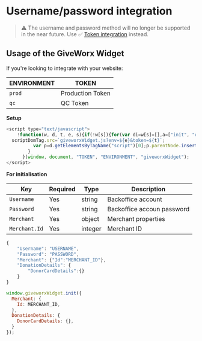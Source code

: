# Username/password integration

> ⚠️ The username and password method will no longer be supported in the near future. Use ✅  [Token integration](README.md) instead.

## Usage of the GiveWorx Widget

If you're looking to integrate with your website:

| ENVIRONMENT | TOKEN            |
| ----------- | ---------------- |
| `prod`      | Production Token |
| `qc`        | QC Token         |

**Setup**

```javascript
<script type="text/javascript">
    !function(w, d, t, e, s){if(!w[s]){for(var di=w[s]=[],a=["init", "openDonationForm"],c=0;c<a.length;c++){var ia=a[c];di[ia]=di[ia]||function(newItemFromArray){return function(){var t=Array.prototype.slice.call(arguments);di.push([newItemFromArray,t])}}(ia)}di.SNIPPET_VERSION="1.0.1";var scriptDomTag=d.createElement("script");scriptDomTag.type="text/javascript",scriptDomTag.async=!0,
  scriptDomTag.src=`giveworxWidget.js?env=${e}&token=${t}`;
          var p=d.getElementsByTagName("script")[0];p.parentNode.insertBefore(scriptDomTag,p)
        }
      }(window, document, "TOKEN", "ENVIRONMENT", "giveworxWidget");
</script>
```

**For initialisation**

| Key            | Required | Type    | Description                              |
| -------------- | -------- | ------- | ---------------------------------------- |
| `Username`     | Yes      | string  | Backoffice account                       |
| `Password`     | Yes      | string  | Backoffice accoun password               |
| `Merchant`     | Yes      | object  | Merchant properties                      |
| `Merchant.Id`  | Yes      | integer | Merchant ID                              |

```js
{	
    "Username": "USERNAME",
    "Password": "PASSWORD",
    "Merchant": {"Id":"MERCHANT_ID"},
    "DonationDetails": {
        "DonorCardDetails":{}
    }
}
```

```js
window.giveworxWidget.init({
  Merchant: {
    Id: MERCHANT_ID,
  },
  DonationDetails: {
    DonorCardDetails: {},
  }
});
```
